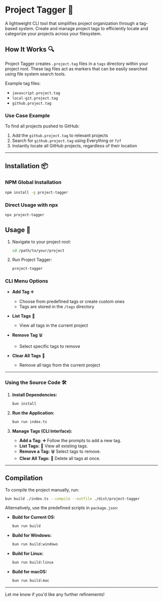 # Project Tagger 🚀

A lightweight CLI tool that simplifies project organization through a tag-based system. Create and manage project tags to efficiently locate and categorize your projects across your filesystem.

## How It Works 🔍

Project Tagger creates `.project.tag` files in a `tags` directory within your project root. These tag files act as markers that can be easily searched using file system search tools.

Example tag files:
- `javascript.project.tag`
- `local-git.project.tag`
- `github.project.tag`

### Use Case Example

To find all projects pushed to GitHub:
1. Add the `github.project.tag` to relevant projects
2. Search for `github.project.tag` using Everything or `fzf`
3. Instantly locate all GitHub projects, regardless of their location

---

## Installation 📦

### NPM Global Installation
```bash
npm install -g project-tagger
```

### Direct Usage with npx
```bash
npx project-tagger
```

## Usage 🚀

1. Navigate to your project root:
   ```bash
   cd /path/to/your/project
   ```

2. Run Project Tagger:
   ```bash
   project-tagger
   ```

### CLI Menu Options

- **Add Tag** ➕
  - Choose from predefined tags or create custom ones
  - Tags are stored in the `/tags` directory

- **List Tags** 📃
  - View all tags in the current project

- **Remove Tag** 🗑️
  - Select specific tags to remove

- **Clear All Tags** 🧹
  - Remove all tags from the current project


---

### Using the Source Code 🛠️

1. **Install Dependencies:**
   ```bash
   bun install
   ```

2. **Run the Application:**
   ```bash
   bun run index.ts
   ```

3. **Manage Tags (CLI Interface):**
   - **Add a Tag:** ➕ Follow the prompts to add a new tag.
   - **List Tags:** 📃 View all existing tags.
   - **Remove a Tag:** 🗑️ Select tags to remove.
   - **Clear All Tags:** 🧹 Delete all tags at once.

---

## Compilation

To compile the project manually, run:

```bash
bun build ./index.ts --compile --outfile ./dist/project-tagger
```

Alternatively, use the predefined scripts in `package.json`:

- **Build for Current OS:**
   ```bash
   bun run build
   ```

- **Build for Windows:**
   ```bash
   bun run build:windows
   ```

- **Build for Linux:**
   ```bash
   bun run build:linux
   ```

- **Build for macOS:**
   ```bash
   bun run build:mac
   ```

---

Let me know if you'd like any further refinements!
